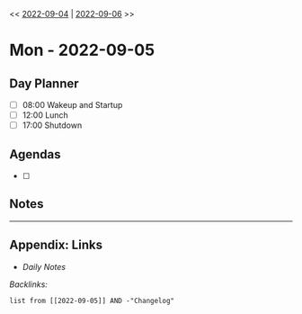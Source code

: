 \<\< [2022-09-04](2022/2022-09/2022-09-04.md) | [2022-09-06](2022/2022-09/2022-09-06.md) >>

# Mon - 2022-09-05

## Day Planner

* [ ] 08:00 Wakeup and Startup
* [ ] 12:00 Lunch
* [ ] 17:00 Shutdown

## Agendas

* [ ] 

## Notes

---

## Appendix: Links

* *Daily Notes*

*Backlinks:*

````dataview
list from [[2022-09-05]] AND -"Changelog"
````
